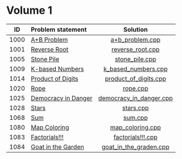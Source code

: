 # Volume 1

|  ID  |    Problem statement    |          Solution           |
|:----:|:------------------------|:---------------------------:|
| 1000 | [A+B Problem][]         | [a+b_problem.cpp][]         |
| 1001 | [Reverse Root][]        | [reverse_root.cpp][]        |
| 1005 | [Stone Pile][]          | [stone_pile.cpp][]          |
| 1009 | [K-based Numbers][]     | [k_based_numbers.cpp][]     |
| 1014 | [Product of Digits][]   | [product_of_digits.cpp][]   |
| 1020 | [Rope][]                | [rope.cpp][]                |
| 1025 | [Democracy in Danger][] | [democracy_in_danger.cpp][] |
| 1028 | [Stars][]               | [stars.cpp][]               |
| 1068 | [Sum][]                 | [sum.cpp][]                 |
| 1080 | [Map Coloring][]        | [map_coloring.cpp][]        |
| 1083 | [Factorials!!!][]       | [factorials!!!.cpp][]       |
| 1084 | [Goat in the Garden][]  | [goat_in_the_graden.cpp][]  |

[A+B Problem]:         http://acm.timus.ru/problem.aspx?space=1&num=1000
[Reverse Root]:        http://acm.timus.ru/problem.aspx?space=1&num=1001
[Stone Pile]:          http://acm.timus.ru/problem.aspx?space=1&num=1005
[K-based Numbers]:     http://acm.timus.ru/problem.aspx?space=1&num=1009
[Product of Digits]:   http://acm.timus.ru/problem.aspx?space=1&num=1014
[Rope]:                http://acm.timus.ru/problem.aspx?space=1&num=1020
[Democracy in Danger]: http://acm.timus.ru/problem.aspx?space=1&num=1025
[Stars]:               http://acm.timus.ru/problem.aspx?space=1&num=1028
[Sum]:                 http://acm.timus.ru/problem.aspx?space=1&num=1068
[Map Coloring]:        http://acm.timus.ru/problem.aspx?space=1&num=1080
[Factorials!!!]:       http://acm.timus.ru/problem.aspx?space=1&num=1083
[Goat in the Garden]:  http://acm.timus.ru/problem.aspx?space=1&num=1084

[a+b_problem.cpp]:         a+b_problem.cpp
[reverse_root.cpp]:        reverse_root.cpp
[stone_pile.cpp]:          stone_pile.cpp
[k_based_numbers.cpp]:     k_based_numbers.cpp
[product_of_digits.cpp]:   product_of_digits.cpp
[rope.cpp]:                rope.cpp
[democracy_in_danger.cpp]: democracy_in_danger.cpp
[stars.cpp]:               stars.cpp
[sum.cpp]:                 sum.cpp
[map_coloring.cpp]:        map_coloring.cpp
[factorials!!!.cpp]:       factorials!!!.cpp
[goat_in_the_graden.cpp]:  goat_in_the_graden.cpp

